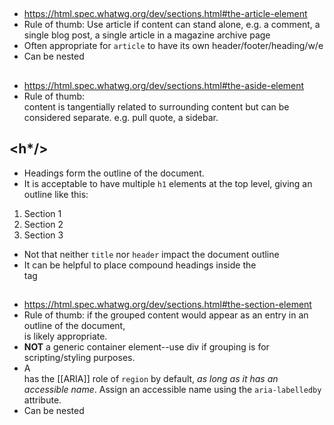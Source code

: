 ## <article/>
- https://html.spec.whatwg.org/dev/sections.html#the-article-element
- Rule of thumb: Use article if content can stand alone, e.g. a comment, a single blog post, a single article in a magazine archive page
- Often appropriate for `article` to have its own header/footer/heading/w/e
- Can be nested

## <aside/>
- https://html.spec.whatwg.org/dev/sections.html#the-aside-element
- Rule of thumb: <aside/> content is tangentially related to surrounding content but can be considered separate.  e.g. pull quote, a sidebar.

## <h*/>
- Headings form the outline of the document.  
- It is acceptable to have multiple `h1` elements at the top level, giving an outline like this:
1. Section 1
2. Section 2
3. Section 3
-  Not that neither `title` nor `header` impact the document outline
- It can be helpful to place compound headings inside the <hgroup/> tag

## <section/>
-  https://html.spec.whatwg.org/dev/sections.html#the-section-element
- Rule of thumb: if the grouped content would appear as an entry in an outline of the document, <section/> is likely appropriate.
- **NOT** a generic container element--use div if grouping is for scripting/styling purposes.
- A <section/> has the [[ARIA]] role of `region` by default, *as long as it has an accessible name*.  Assign an accessible name using the `aria-labelledby` attribute.
- Can be nested
